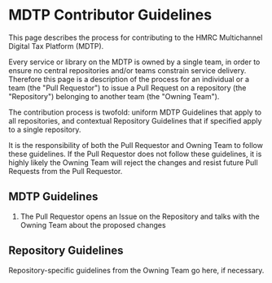 # MDTP Contributor Guidelines

This page describes the process for contributing to the HMRC Multichannel Digital Tax Platform (MDTP). 

Every service or library on the MDTP is owned by a single team, in order to ensure no central repositories and/or teams constrain service delivery. Therefore this page is a description of the process for an individual or a team (the "Pull Requestor") to issue a Pull Request on a repository (the "Repository") belonging to another team (the "Owning Team"). 

The contribution process is twofold: uniform MDTP Guidelines that apply to all repositories, and contextual Repository Guidelines that if specified apply to a single repository.

It is the responsibility of both the Pull Requestor and Owning Team to follow these guidelines. If the Pull Requestor does not follow these guidelines, it is highly likely the Owning Team will reject the changes and resist future Pull Requests from the Pull Requestor. 

## MDTP Guidelines 

1. The Pull Requestor opens an Issue on the Repository and talks with the Owning Team about the proposed changes

## Repository Guidelines

Repository-specific guidelines from the Owning Team go here, if necessary.
